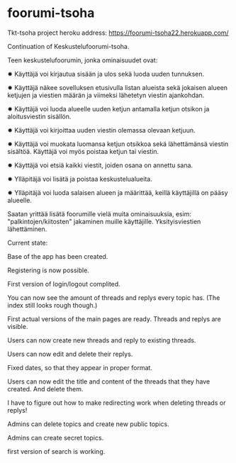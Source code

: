 # foorumi-tsoha

Tkt-tsoha project
heroku address: https://foorumi-tsoha22.herokuapp.com/

Continuation of Keskustelufoorumi-tsoha.

Teen keskustelufoorumin, jonka ominaisuudet ovat:

✸ Käyttäjä voi kirjautua sisään ja ulos sekä luoda uuden tunnuksen.

✸ Käyttäjä näkee sovelluksen etusivulla listan alueista sekä jokaisen alueen ketjujen ja viestien määrän ja viimeksi   lähetetyn viestin ajankohdan.

✸ Käyttäjä voi luoda alueelle uuden ketjun antamalla ketjun otsikon ja aloitusviestin sisällön.

✸ Käyttäjä voi kirjoittaa uuden viestin olemassa olevaan ketjuun.

✸ Käyttäjä voi muokata luomansa ketjun otsikkoa sekä lähettämänsä viestin sisältöä. 
  Käyttäjä voi myös poistaa ketjun tai viestin. 

✸ Käyttäjä voi etsiä kaikki viestit, joiden osana on annettu sana. 

✸ Ylläpitäjä voi lisätä ja poistaa keskustelualueita. 

✸ Ylläpitäjä voi luoda salaisen alueen ja määrittää, keillä käyttäjillä on pääsy alueelle.

Saatan yrittää lisätä foorumille vielä muita ominaisuuksia, esim: "palkintojen/kiitosten" jakaminen muille käyttäjille. Yksityisviestien lähettäminen.


Current state:

Base of the app has been created.

Registering is now possible.

First version of login/logout complited.

You can now see the amount of threads and replys every topic has. (The index still looks rough though.)

First actual versions of the main pages are ready. Threads and replys are visible.

Users can now create new threads and reply to existing threads.

Users can now edit and delete their replys.

Fixed dates, so that they appear in proper format.

Users can now edit the title and content of the threads that they have created. And delete them.

I have to figure out how to make redirecting work when deleting threads or replys!

Admins can delete topics and create new public topics.

Admins can create secret topics.

first version of search is working.
